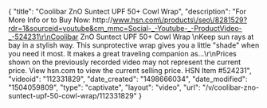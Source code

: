 {
    "title": "Coolibar ZnO Suntect UPF 50+ Cowl Wrap",
    "description": "For More Info or to Buy Now: http:\/\/www.hsn.com\/products\/seo\/8281529?rdr=1&sourceid=youtube&cm_mmc=Social-_-Youtube-_-ProductVideo-_-524231\r\nCoolibar ZnO Suntect UPF 50+ Cowl Wrap \nKeep sun rays at bay in a stylish way. This sunprotective wrap gives you a little \"shade\" when you need it most. It makes a great traveling companion as...\r\nPrices shown on the previously recorded video may not represent the current price.  View hsn.com to view the current selling price. HSN Item #524231",
    "videoid": "112331829",
    "date_created": "1498666034",
    "date_modified": "1504059809",
    "type": "captivate",
    "layout": "video",
    "url": "\/v\/coolibar-zno-suntect-upf-50-cowl-wrap\/112331829"
}